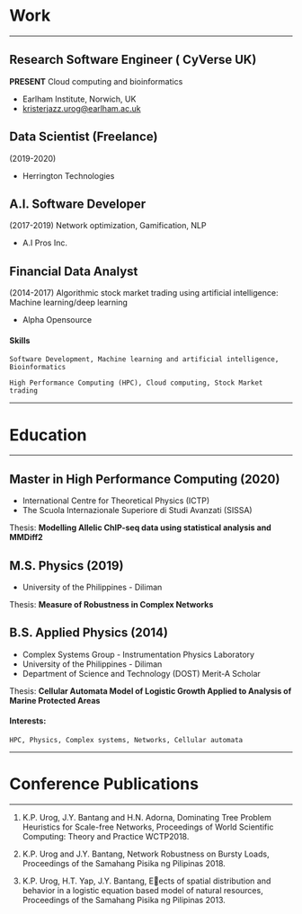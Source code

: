 # Work
---

## Research Software Engineer ( CyVerse UK)
**PRESENT**
Cloud computing and bioinformatics
- Earlham Institute, Norwich, UK
- kristerjazz.urog@earlham.ac.uk

## Data Scientist (Freelance)
(2019-2020)
- Herrington Technologies

## A.I. Software Developer
(2017-2019)
Network optimization, Gamification, NLP
- A.I Pros Inc. 

## Financial Data Analyst
(2014-2017)
Algorithmic stock market trading using artificial intelligence: Machine learning/deep learning
- Alpha Opensource

#### Skills
```
Software Development, Machine learning and artificial intelligence, Bioinformatics
```
```
High Performance Computing (HPC), Cloud computing, Stock Market trading
```

---
# Education
---

## Master in High Performance Computing (2020)
- International Centre for Theoretical Physics (ICTP)
- The Scuola Internazionale Superiore di Studi Avanzati (SISSA)

Thesis: **Modelling Allelic ChIP-seq data using statistical analysis and MMDiff2**

## M.S. Physics (2019)
- University of the Philippines - Diliman

Thesis: **Measure of Robustness in Complex Networks**

## B.S. Applied Physics (2014)
- Complex Systems Group - Instrumentation Physics Laboratory
- University of the Philippines - Diliman
- Department of Science and Technology (DOST) Merit-A Scholar

Thesis:  **Cellular Automata Model of Logistic Growth Applied to Analysis of Marine Protected Areas**

#### Interests:
```
HPC, Physics, Complex systems, Networks, Cellular automata
```

---
# Conference Publications
---

1. K.P. Urog, J.Y. Bantang and H.N. Adorna, Dominating Tree Problem Heuristics for Scale-free Networks, Proceedings of World Scientific Computing: Theory and Practice WCTP2018.

2. K.P. Urog and J.Y. Bantang, Network Robustness on Bursty Loads, Proceedings of the Samahang Pisika ng Pilipinas 2018.

3. K.P. Urog, H.T. Yap, J.Y. Bantang, Eects of spatial distribution and behavior in a logistic equation based model of natural resources, Proceedings of the Samahang Pisika ng Pilipinas 2013. 
